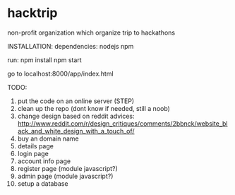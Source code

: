 hacktrip
========

non-profit organization which organize trip to hackathons

INSTALLATION:
dependencies:
nodejs
npm

run:
npm install
npm start

go to localhost:8000/app/index.html

TODO:
1. put the code on an online server (STEP)
2. clean up the repo (dont know if needed, still a noob)
3. change design based on reddit advices: http://www.reddit.com/r/design_critiques/comments/2bbnck/website_black_and_white_design_with_a_touch_of/
4. buy an domain name
5. details page
6. login page
7. account info page
8. register page (module javascript?)
9. admin page (module javascript?)
10. setup a database


